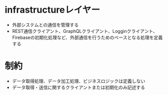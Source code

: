 # infrastructureレイヤー
- 外部システムとの通信を管理する
- REST通信クライアント、GraphQLクライアント、Logginクライアント、Firebaseの初期化処理など、外部通信を行うためのベースとなる処理を定義する

# 制約
- データ取得処理、データ加工処理、ビジネスロジックは定義しない
- データ取得・送信に関するクライアントまたは初期化のみ記述する

